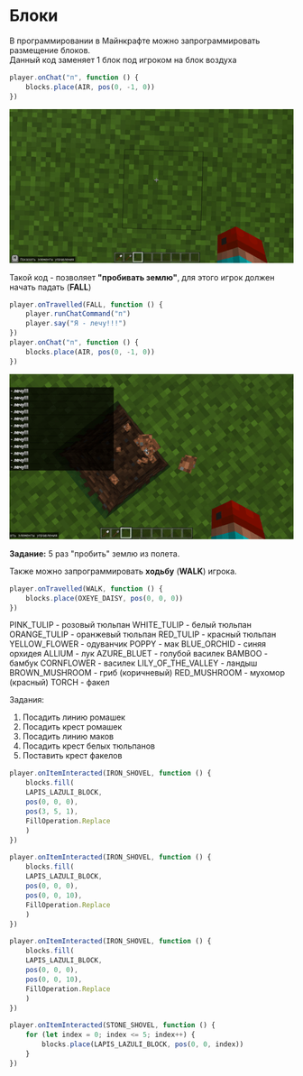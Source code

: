 # Блоки
В программировании в Майнкрафте можно запрограммировать размещение блоков.  
Данный код заменяет 1 блок под игроком на блок воздуха
```js
player.onChat("п", function () {
    blocks.place(AIR, pos(0, -1, 0))
})
```
<img src = "img/flying01.gif">


Такой код - позволяет **"пробивать землю"**, для этого игрок должен начать падать (**FALL**)
```js
player.onTravelled(FALL, function () {
    player.runChatCommand("п")
    player.say("Я - лечу!!!")
})
player.onChat("п", function () {
    blocks.place(AIR, pos(0, -1, 0))
})
```
<img src = "img/flying02.gif">

**Задание:**
5 раз "пробить" землю из полета.


Также можно запрограммировать **ходьбу** (**WALK**) игрока.
```js
player.onTravelled(WALK, function () {
    blocks.place(OXEYE_DAISY, pos(0, 0, 0))
})
```
PINK_TULIP - розовый тюльпан
WHITE_TULIP - белый тюльпан
ORANGE_TULIP - оранжевый тюльпан
RED_TULIP - красный тюльпан
YELLOW_FLOWER - одуванчик
POPPY - мак
BLUE_ORCHID - синяя орхидея
ALLIUM - лук
AZURE_BLUET - голубой василек
BAMBOO - бамбук
CORNFLOWER - василек
LILY_OF_THE_VALLEY - ландыш
BROWN_MUSHROOM - гриб (коричневый)
RED_MUSHROOM - мухомор (красный)
TORCH - факел


Задания:
1. Посадить линию ромашек
2. Посадить крест ромашек
3. Посадить линию маков
4. Посадить крест белых тюльпанов
5. Поставить крест факелов

```js
player.onItemInteracted(IRON_SHOVEL, function () {
    blocks.fill(
    LAPIS_LAZULI_BLOCK,
    pos(0, 0, 0),
    pos(3, 5, 1),
    FillOperation.Replace
    )
})
```


```js
player.onItemInteracted(IRON_SHOVEL, function () {
    blocks.fill(
    LAPIS_LAZULI_BLOCK,
    pos(0, 0, 0),
    pos(0, 0, 10),
    FillOperation.Replace
    )
})

```

```js
player.onItemInteracted(IRON_SHOVEL, function () {
    blocks.fill(
    LAPIS_LAZULI_BLOCK,
    pos(0, 0, 0),
    pos(0, 0, 10),
    FillOperation.Replace
    )
})
```

```js
player.onItemInteracted(STONE_SHOVEL, function () {
    for (let index = 0; index <= 5; index++) {
        blocks.place(LAPIS_LAZULI_BLOCK, pos(0, 0, index))
    }
})
```